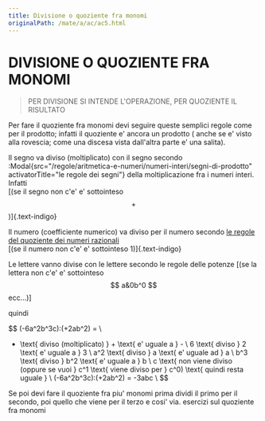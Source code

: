 ```yaml
---
title: Divisione o quoziente fra monomi
originalPath: /mate/a/ac/ac5.html
---
```


DIVISIONE O QUOZIENTE FRA MONOMI
===

> PER DIVISIONE SI INTENDE L'OPERAZIONE, PER QUOZIENTE IL RISULTATO

Per fare il quoziente fra monomi devi seguire queste semplici regole come per il prodotto;
infatti il quoziente e' ancora un prodotto ( anche se e' visto alla rovescia; come una discesa vista dall'altra parte e' una salita).

Il segno va diviso (moltiplicato) con il segno secondo :Modal{src="/regole/aritmetica-e-numeri/numeri-interi/segni-di-prodotto" activatorTitle="le regole dei segni"}
della moltiplicazione fra i numeri interi. Infatti\
[(se il segno non c'e' e' sottointeso $$ + $$)]{.text-indigo}

Il numero (coefficiente numerico) va diviso per il numero secondo [le regole del quoziente dei numeri razionali](/lezioni/aritmetica-e-numeri/numeri-razionali/quoziente)\
[(se il numero non c'e' e' sottointeso 1)]{.text-indigo}

Le lettere vanno divise con le lettere secondo le regole delle potenze
[(se la lettera non c'e' e' sottointeso $$ a&0b^0 $$ ecc...)]

quindi

$$
(-6a^2b^3c):(+2ab^2) = \\
- \text{ diviso (moltiplicato) } + \text{ e' uguale a } - \\
6 \text{ diviso } 2 \text{ e' uguale a } 3 \\
a^2 \text{ diviso } a \text{ e' uguale ad } a \\
b^3 \text{ diviso } b^2 \text{ e' uguale a } b \\
c \text{ non viene diviso (oppure se vuoi } c^1 \text{ viene diviso per } c^0) \text{ quindi resta uguale } \\
(-6a^2b^3c):(+2ab^2) = -3abc \\
$$


Se poi devi fare il quoziente fra piu' monomi prima dividi il primo per il secondo, poi quello che viene per il terzo e cosi' via.
esercizi sul quoziente fra monomi
